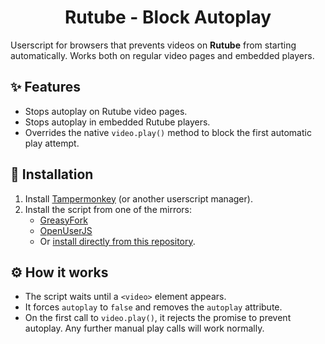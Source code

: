 <h1 align="center">
Rutube - Block Autoplay
</h1>

Userscript for browsers that prevents videos on **Rutube** from starting automatically. Works both on regular video pages and embedded players.

## ✨ Features

- Stops autoplay on Rutube video pages.
- Stops autoplay in embedded Rutube players.
- Overrides the native `video.play()` method to block the first automatic play attempt.

## 🚀 Installation

1. Install [Tampermonkey](https://www.tampermonkey.net/) (or another userscript manager).
2. Install the script from one of the mirrors:
   - [GreasyFork](https://greasyfork.org/en/scripts/544729-rutube-block-autoplay/)
   - [OpenUserJS](https://openuserjs.org/scripts/Vikindor/Rutube_-_Block_Autoplay)
   - Or [install directly from this repository](./Rutube_-_Block_Autoplay.js).

## ⚙ How it works

- The script waits until a `<video>` element appears.
- It forces `autoplay` to `false` and removes the `autoplay` attribute.
- On the first call to `video.play()`, it rejects the promise to prevent autoplay. Any further manual play calls will work normally.